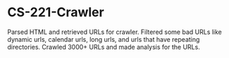 # CS-221-Crawler
Parsed HTML and retrieved URLs for crawler. Filtered some bad URLs like dynamic urls, calendar urls, long urls, and urls that have repeating directories. Crawled 3000+ URLs and made analysis for the URLs.
